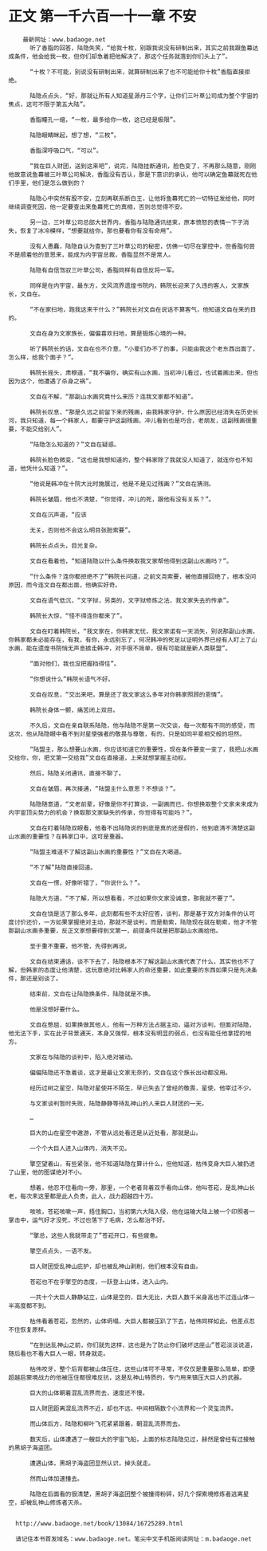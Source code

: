 # 正文 第一千六百一十一章 不安
        最新网址：www.badaoge.net
          听了香脂的回答，陆隐失笑，“给我十枚，别跟我说没有研制出来，其实之前我跟鱼幕达成条件，他会给我一枚，但你们却急着把他解决了，那这个任务就落到你们头上了”。
      
          “十枚？不可能，别说没有研制出来，就算研制出来了也不可能给你十枚”香脂直接拒绝。
      
          陆隐点点头，“好，那就让所有人知道星源丹三个字，让你们三叶草公司成为整个宇宙的焦点，这可不限于第五大陆”。
      
          香脂瞳孔一缩，“一枚，最多给你一枚，这已经是极限”。
      
          陆隐眼睛眯起，想了想，“三枚”。
      
          香脂深呼吸口气，“可以”。
      
          “我在巨人财团，送到这来吧”，说完，陆隐挂断通讯，脸色变了，不再那么随意，刚刚他故意说鱼幕被三叶草公司解决，香脂没有否认，那是下意识的承认，他可以确定鱼幕就死在他们手里，他们是怎么做到的？
      
          陆隐心中突然有股不安，立刻再联系断白王，让他将鱼幕死亡的一切特征发给他，同时继续调查死因，他一定要查出来鱼幕死亡的真相，否则总觉得不安。
      
          另一边，三叶草公司总部大世界内，香脂与陆隐通讯结束，原本愤怒的表情一下子消失，恢复了冰冷模样，“想要就给你，那也要看你有没有命用”。
      
          没有人愚蠢，陆隐自认为查到了三叶草公司的秘密，仿佛一切尽在掌控中，但香脂何尝不是顺着他的意思来，能成为内宇宙总裁，香脂显然不是常人。
      
          陆隐有自信驾驭三叶草公司，香脂同样有自信反将一军。
      
          同样是在内宇宙，最东方，文风流界遗煌书院内，韩院长迎来了久违的客人，文家族长，文自在。
      
          “不在家扫地，跑我这来干什么？”韩院长对文自在说话不算客气，他知道文自在来的目的。
      
          文自在身为文家族长，偏偏喜欢扫地，算是锻炼心境的一种。
      
          听了韩院长的话，文自在也不介意，“小辈们办不了的事，只能由我这个老东西出面了，怎么样，给我个面子？”。
      
          韩院长摇头，肃穆道，“我不骗你，确实有山水画，当初冲儿看过，也试着画出来，但也因为这个，他遭遇了杀身之祸”。
      
          文自在不解，“那副山水画究竟什么来历？连我文家都不知道”。
      
          韩院长叹息，“那是久远之前留下来的残画，由我韩家守护，什么原因已经消失在历史长河，我只知道，每一个韩家人，都要守护这副残画，冲儿看到也是巧合，老朋友，这副残画很重要，不能交给别人”。
      
          “陆隐怎么知道的？”文自在疑惑。
      
          韩院长脸色微变，“这也是我想知道的，整个韩家除了我就没人知道了，就连你也不知道，他凭什么知道？”。
      
          “他说是韩冲在十院大比时施展过，他是不是见过残画？”文自在猜测。
      
          韩院长皱眉，他也不清楚，“你觉得，冲儿的死，跟他有没有关系？”。
      
          文自在沉声道，“应该
      
          无关，否则他不会这么明目张胆索要”。
      
          韩院长点点头，目光复杂。
      
          文自在看着他，“知道陆隐以什么条件换取我文家帮他得到这副山水画吗？”。
      
          “什么条件？连你都拒绝不了”韩院长问道，之前文尧索要，被他直接回绝了，根本没问原因，而今连文自在都出面，他确实好奇。
      
          文自在语气低沉，“文字狱，另类的，文字狱修炼之法，我文家失去的传承”。
      
          韩院长大惊，“怪不得连你都来了”。
      
          文自在盯着韩院长，“我文家在，你韩家无忧，我文家诺有一天消失，别说那副山水画，你韩家都未必能存在，有我，有你，永远别忘了，何况韩冲的死足以证明外界已经有人盯上了山水画，能在遗煌书院悄无声息掳走韩冲，对手很不简单，很有可能就是新人类联盟”。
      
          “面对他们，我也没把握挡得住”。
      
          “你想说什么”韩院长语气不好。
      
          文自在叹息，“交出来吧，算是还了我文家这么多年对你韩家照顾的恩情”。
      
          韩院长身体一颤，痛苦闭上双目。
      
          不久后，文自在亲自联系陆隐，他与陆隐不是第一次交谈，每一次都有不同的感受，而这次，他从陆隐眼中看不到对星使强者的敬畏与尊敬，有的，只是如同平辈相交般的坦然。
      
          “陆盟主，那么想要山水画，你应该知道它的重要性，现在条件要变一变了，我把山水画交给你，你，把文第一交给我”文自在直接道，上来就想掌握主动权。
      
          然后，陆隐关闭通讯，直接不聊了。
      
          文自在皱眉，再次接通，“陆盟主什么意思？不想谈？”。
      
          陆隐随意道，“文老前辈，好像是你不打算谈，一副画而已，你想换取整个文家未来成为内宇宙顶尖势力的机会？换取那文家缺失的传承，你觉得有可能吗？”。
      
          文自在盯着陆隐双眼看，他看不出陆隐说的到底是真的还是假的，他到底清不清楚这副山水画的重要性？在韩家口中，这可是重器。
      
          “陆盟主难道不了解这副山水画的重要性？”文自在大喝道。
      
          “不了解”陆隐直接回道。
      
          文自在一愣，好像听错了，“你说什么？”。
      
          陆隐大方道，“不了解，所以想看看，不过如果你文家没诚意，那我就不要了”。
      
          文自在饶是活了那么多年，此刻都有些不太好应答，谈判，那是基于双方对条件的认可度讨价还价，一方如果掌握绝对主动，那就不是谈判，而是勒索，陆隐现在就在勒索，他才不管那副山水画多重要，反正文家想要得到文第一，前提条件就是把那副山水画给他。
      
          至于重不重要，他不管，先得到再说。
      
          文自在结束通话，谈不下去了，陆隐根本不了解这副山水画代表了什么，其实他也不了解，但韩家的态度让他清楚，这玩意绝对比韩家人的命还重要，如此重要的东西如果只是先决条件，那还是别谈了。
      
          结束前，文自在让陆隐换条件，陆隐就是不换。
      
          他是没想好要什么。
      
          文自在憋屈，如果换做其他人，他有一万种方法占据主动，逼对方谈判，但面对陆隐，他无法下手，实在此子背景通天，本身又强悍，根本没有明显的弱点，也没有能任他拿捏的地方。
      
          文家在与陆隐的谈判中，陷入绝对被动。
      
          偏偏陆隐还不急着谈，这才是最让文家无奈的，文自在这个族长出动都没用。
      
          经历过树之星空，陆隐对星使并不陌生，早已失去了曾经的敬畏，星使，他宰过不少。
      
          与文家谈判暂时失败，陆隐静静等待乱神山的人来巨人财团的一天。
      
          …
      
          巨大的山在星空中遨游，不管从远处看还是从近处看，那就是山。
      
          一个个大巨人进入山体内，消失不见。
      
          擎空望着山，有些紧张，他不知道陆隐在算计什么，但他知道，枯伟变身大巨人被扔进了山里，他的图谋绝对不小。
      
          想着，他忍不住看向一旁，那里，一个老者背着双手看向山体，他叫苍崧，是乱神山长老，每次来这里都是此人负责，此人，战力超越四十万。
      
          咳咳，苍崧咳嗽一声，捂住胸口，当初第六大陆入侵，他在运输大陆上被一个印照者一掌击中，运气好才没死，不过也落下了毛病，怎么都治不好。
      
          “擎总，这些人我就带走了”苍崧开口，有些疲惫。
      
          擎空点点头，一语不发。
      
          巨人财团受乱神山庇护，却也被乱神山剥削，他们根本没有自由。
      
          苍崧也不在乎擎空的态度，一跃登上山体，进入山内。
      
          一共十个大巨人静静站立，山体是空的，巨大无比，大巨人数千米身高也不过连山体一半高度都不到。
      
          枯伟看着苍崧，忽然的，山体坍塌，大巨人都被压趴了下去，枯伟同样如此，他差点忍不住恢复原样。
      
          “在到达乱神山之前，你们就先这样，这也是为了防止你们破坏这座山”苍崧淡淡说道，随后看也不看大巨人一眼，转身就走。
      
          枯伟咬牙，整个后背都被山体压住，这些山体可不寻常，不仅仅是重量那么简单，即便超越启蒙境战力的他被压住都很难反抗，这是乱神山特质的，专门用来镇压大巨人的武器。
      
          巨大的山体朝着混乱流界而去，速度还不慢。
      
          巨人财团距离混乱流界不近，却也不远，中间相隔数个小流界和一个灵玺流界。
      
          而山体后方，陆隐和柳叶飞花紧紧跟着，朝混乱流界而去。
      
          数天后，山体遭遇了一艘巨大的宇宙飞船，上面的标志陆隐见过，赫然是曾经有过接触的黑胡子海盗团。
      
          遭遇山体，黑胡子海盗团显然认识，掉头就走。
      
          然而山体加速撞去。
      
          陆隐在后面看的很清楚，黑胡子海盗团整个被撞得粉碎，好几个探索境修炼者逃离星空，却被乱神山修炼者灭杀。
      
      
      http://www.badaoge.net/book/13084/16725289.html
      
      请记住本书首发域名：www.badaoge.net。笔尖中文手机版阅读网址：m.badaoge.net